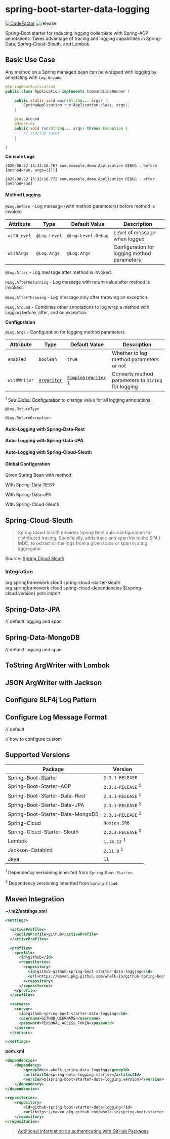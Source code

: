 # spring-boot-starter-data-logging

[![CodeFactor](https://www.codefactor.io/repository/github/whelk-io/spring-boot-starter-data-logging/badge)](https://www.codefactor.io/repository/github/whelk-io/spring-boot-starter-data-logging) ![release](https://github.com/whelk-io/spring-boot-starter-data-logging/workflows/release/badge.svg)

Spring-Boot starter for reducing logging boilerplate with Spring-AOP annotations. Takes advantage of tracing and logging capabilities in Spring-Data, Spring-Cloud-Sleuth, and Lombok.

## Basic Use Case

Any method on a Spring managed bean can be wrapped with logging by annotating with `Log.Around`.

````java
@SpringBootApplication
public class Application implements CommandLineRunner {

	public static void main(String... args) {
		SpringApplication.run(Application.class, args);
	}

	@Log.Around
	@Override
	public void run(String... args) throws Exception {
		// startup tasks
	}

}
````

**Console Logs**

```Logtalk
2020-08-22 15:32:16.767 com.example.demo.Application DEBUG : before [method=run, args=([])]

2020-08-22 15:32:16.772 com.example.demo.Application DEBUG : after [method=run]
```

#### Method Logging

`@Log.Before` - Log message (with method parameters) before method is invoked

| Attribute   | Type         | Default Value      | Description                                 | 
| ----------- | ------------ | ------------------ | ------------------------------------------- |
| `withLevel` | `@Log.Level` | `@Log.Level.Debug` | Level of message when logged                |
| `withArgs`  | `@Log.Args`  | `@Log.Args`        | Configuration for logging method parameters | 

`@Log.After` - Log message after method is invoked.

`@Log.AfterReturning` - Log message with return value after method is invoked. 

`@Log.AfterThrowing` - Log message only after throwing an exception.

`@Log.Around` - Combines other annotations to log wrap a method with logging before, after, and on exception.

**Configuration**

`@Log.Args` - Configuration for logging method parameters

| Attribute | Type | Default Value | Description | 
| ----------| ---- | ------------- | ------------|
| `enabled` | `boolean` | `true` | Whether to log method parameters or not |
| `withWriter` | [`ArgWriter`](https://github.com/whelk-io/spring-boot-starter-data-logging/blob/master/src/main/java/io/whelk/spring/data/logging/writer/ArgWriter.java) | [`SimpleArgWriter`](https://github.com/whelk-io/spring-boot-starter-data-logging/blob/master/src/main/java/io/whelk/spring/data/logging/writer/SimpleArgWriter.java) <sup>1</sup> | Converts method parameters to `String` for logging | 

<sup>1</sup> See [Global Configuration](#global-configuration) to change value for all logging annotations.

`@Log.ReturnType`

`@Log.ReturnException`


#### Auto-Logging with Spring-Data-Rest

#### Auto-Logging with Spring-Data-JPA

#### Auto-Logging with Spring-Cloud-Sleuth

#### Global Configuration







Given Spring Bean with method


With Spring-Data-REST

With Spring-Data-JPA

With Spring-Cloud-Sleuth



## Spring-Cloud-Sleuth

> Spring Cloud Sleuth provides Spring Boot auto-configuration for distributed tracing. Specifically, adds trace and span ids to the Slf4J MDC, to extract all the logs from a given trace or span in a log aggregator.

Source: [Spring Cloud Sleuth](https://spring.io/projects/spring-cloud-sleuth)

### Integration

  <dependencies>
    <dependency>
      <groupId>org.springframework.cloud</groupId>
      <artifactId>spring-cloud-starter-sleuth</artifactId>
    </dependency>
  </dependencies>

  <dependencyManagement>
    <dependencies>
      <dependency>
        <groupId>org.springframework.cloud</groupId>
        <artifactId>spring-cloud-dependencies</artifactId>
        <version>${spring-cloud.version}</version>
        <type>pom</type>
        <scope>import</scope>
      </dependency>
    </dependencies>
  </dependencyManagement>

## Spring-Data-JPA

// default logging and span

## Spring-Data-MongoDB

// default logging and span

## ToString ArgWriter with Lombok

## JSON ArgWriter with Jackson

## Configure SLF4j Log Pattern

## Configure Log Message Format

// default

// how to configure custom

## Supported Versions

| Package                          | Version                      |
| -------------------------------- | ---------------------------- |
| Spring-Boot-Starter              | `2.3.1-RELEASE`              |
| Spring-Boot-Starter-AOP          | `2.3.1-RELEASE` <sup>1</sup> |
| Spring-Boot-Starter-Data-Rest    | `2.3.1-RELEASE` <sup>1</sup> |
| Spring-Boot-Starter-Data-JPA     | `2.3.1-RELEASE` <sup>1</sup> |
| Spring-Boot-Starter-Data-MongoDB | `2.3.1-RELEASE` <sup>1</sup> |
| Spring-Cloud                     | `Hoxton.SR6`                 |
| Spring-Cloud-Starter-Sleuth      | `2.2.3.RELEASE` <sup>2</sup> |
| Lombok                           | `1.18.12` <sup>1</sup>       |
| Jackson-Databind                 | `2.11.0` <sup>1</sup>        |
| Java                             | `11`                         |

<sup>1</sup> Dependency versioning inherited from `Spring-Boot-Starter`.

<sup>2</sup> Dependency versioning inherited from `Spring-Cloud`.

## Maven Integration

**~/.m2/settings.xml**

````xml
<settings>

  <activeProfiles>
    <activeProfile>github</activeProfile>
  </activeProfiles>

  <profiles>
    <profile>
      <id>github</id>
      <repositories>
        <repository>
          <id>github-github-spring-boot-starter-data-logging</id>
          <url>https://maven.pkg.github.com/whelk-io/github-spring-boot-starter-data-logging</url>
        </repository>
      </repositories>
    </profile>
  </profiles>

  <servers>
    <server>
      <id>github-spring-boot-starter-data-logging</id>
      <username>GITHUB_USERNAME</username>
      <password>PERSONAL_ACCESS_TOKEN</password>
    </server>
  </servers>

</settings>
````

**pom.xml**

````xml
<dependencies>
	<dependency>
        <groupId>io.whelk.spring.data.logging</groupId>
        <artifactId>spring-data-logging-starter</artifactId>
		<version>${spring-boot-starter-data-logging.version}</version>
	</dependency>
</dependencies>

<repositories>
	<repository>
		<id>github-spring-boot-starter-data-logging</id>
		<url>https://maven.pkg.github.com/whelk-io/spring-boot-starter-data-logging</url>
	</repository>
</repositories>
````

> [Additional information on authenticating with GitHub Packages](https://help.github.com/en/github/managing-packages-with-github-packages/configuring-apache-maven-for-use-with-github-packages#authenticating-to-github-packages)


